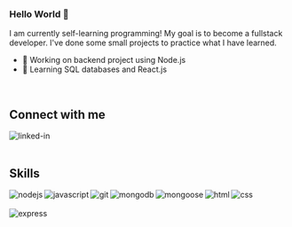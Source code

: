 ### Hello World 👋
I am currently self-learning programming! My goal is to become a fullstack developer. I've done some small projects to practice what I have learned.
- 🔭 Working on backend project using Node.js
- 🌱 Learning SQL databases and React.js
<br>

## Connect with me
[<img align="left" alt="linked-in" src="https://img.shields.io/badge/linkedin-%230077B5.svg?&style=for-the-badge&logo=linkedin&logoColor=white" />](https://www.linkedin.com/in/whitney-h-37724179/)
<br>
<br>

## Skills

<img align="left" alt="nodejs" src="https://img.shields.io/badge/node.js%20-%2343853D.svg?&style=for-the-badge&logo=node.js&logoColor=white" />
<img align="left" alt="javascript" src="https://img.shields.io/badge/JavaScript%20-%2320232a.svg?&style=for-the-badge&logo=javascript&logoColor=%2361DAFB" />
<img align="left" alt="git" src="https://img.shields.io/badge/Git-%23316192.svg?&style=for-the-badge&logo=git&logoColor=white" />
<img align="left" alt="mongodb" src="https://img.shields.io/badge/MongoDB-3DDC84?logo=mongodb&logoColor=white&style=for-the-badge" />
<img align="left" alt="mongoose" src="https://img.shields.io/badge/mongoose%20-%236DB33F.svg?&style=for-the-badge&logo=mongoose&logoColor=white" />
<img align="left" alt="html" src="https://img.shields.io/badge/html-FE7A16?logo=html&logoColor=white&style=for-the-badge" />
<img align="left" alt="css" src="https://img.shields.io/badge/css-%231877F2.svg?&style=for-the-badge&logo=css&logoColor=white" />
<br>
<br>
<img align="left" alt="express" src="https://img.shields.io/badge/express-%231DA1F2.svg?&style=for-the-badge&logo=express&logoColor=white" />
<br>
<br>

